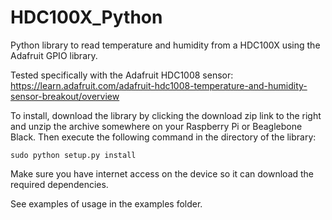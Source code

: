 # HDC100X_Python

Python library to read temperature and humidity from a HDC100X using the Adafruit GPIO library.

Tested specifically with the Adafruit HDC1008 sensor: https://learn.adafruit.com/adafruit-hdc1008-temperature-and-humidity-sensor-breakout/overview

To install, download the library by clicking the download zip link to the right and unzip the archive somewhere on your Raspberry Pi or Beaglebone Black.  Then execute the following command in the directory of the library:

````
sudo python setup.py install
````

Make sure you have internet access on the device so it can download the required dependencies.

See examples of usage in the examples folder.

